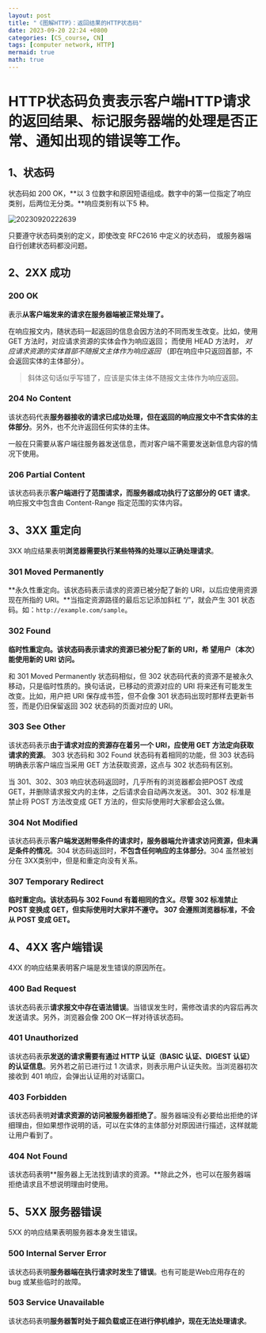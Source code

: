```yaml
---
layout: post
title: "《图解HTTP》：返回结果的HTTP状态码"
date: 2023-09-20 22:24 +0800
categories: [CS_course, CN]
tags: [computer network, HTTP]
mermaid: true
math: true
---
```


# HTTP状态码负责表示客户端HTTP请求的返回结果、标记服务器端的处理是否正常、通知出现的错误等工作。

## 1、状态码

状态码如 200 OK，**以 3 位数字和原因短语组成。数字中的第一位指定了响应类别，后两位无分类。**响应类别有以下5 种。

![20230920222639](https://cdn.jsdelivr.net/gh/jamie109/my-img/for-VSCode/20230920222639.png)

只要遵守状态码类别的定义，即使改变 RFC2616 中定义的状态码， 或服务器端自行创建状态码都没问题。

## 2、2XX 成功

### 200 OK

表示**从客户端发来的请求在服务器端被正常处理了。**

在响应报文内，随状态码一起返回的信息会因方法的不同而发生改变。比如，使用 GET 方法时，对应请求资源的实体会作为响应返回； 而使用 HEAD 方法时， *对应请求资源的实体首部不随报文主体作为响应返回* （即在响应中只返回首部，不会返回实体的主体部分）。

> 斜体这句话似乎写错了，应该是实体主体不随报文主体作为响应返回。

### 204 No Content

该状态码代表**服务器接收的请求已成功处理，但在返回的响应报文中不含实体的主体部分**。另外，也不允许返回任何实体的主体。

一般在只需要从客户端往服务器发送信息，而对客户端不需要发送新信息内容的情况下使用。

### 206 Partial Content

该状态码表示**客户端进行了范围请求，而服务器成功执行了这部分的 GET 请求**。响应报文中包含由 Content-Range 指定范围的实体内容。

## 3、3XX 重定向 

3XX 响应结果表明**浏览器需要执行某些特殊的处理以正确处理请求**。

### 301 Moved Permanently

**永久性重定向。该状态码表示请求的资源已被分配了新的 URI，以后应使用资源现在所指的 URI。**当指定资源路径的最后忘记添加斜杠
“/”，就会产生 301 状态码。如：`http://example.com/sample`。

### 302 Found

**临时性重定向。该状态码表示请求的资源已被分配了新的 URI，希 望用户（本次）能使用新的 URI 访问。**

和 301 Moved Permanently 状态码相似，但 302 状态码代表的资源不是被永久移动，只是临时性质的。换句话说，已移动的资源对应的 URI 将来还有可能发生改变。比如，用户把 URI 保存成书签，但不会像 301 状态码出现时那样去更新书签，而是仍旧保留返回 302 状态码的页面对应的 URI。

### 303 See Other

该状态码表示**由于请求对应的资源存在着另一个 URI，应使用 GET 方法定向获取请求的资源**。 303 状态码和 302 Found 状态码有着相同的功能，但 303 状态码明确表示客户端应当采用 GET 方法获取资源，这点与 302 状态码有区别。

当 301、302、303 响应状态码返回时，几乎所有的浏览器都会把POST 改成GET，并删除请求报文内的主体，之后请求会自动再次发送。 301、302 标准是禁止将 POST 方法改变成 GET 方法的，但实际使用时大家都会这么做。

### 304 Not Modified

该状态码表示**客户端发送附带条件的请求时，服务器端允许请求访问资源，但未满足条件的情况**。304 状态码返回时，**不包含任何响应的主体部分**。304 虽然被划分在 3XX类别中，但是和重定向没有关系。

### 307 Temporary Redirect

**临时重定向。该状态码与 302 Found 有着相同的含义。尽管 302 标准禁止 POST 变换成 GET，但实际使用时大家并不遵守。 307 会遵照浏览器标准，不会从 POST 变成 GET。**

## 4、4XX 客户端错误

4XX 的响应结果表明客户端是发生错误的原因所在。

### 400 Bad Request

该状态码表示**请求报文中存在语法错误**。当错误发生时，需修改请求的内容后再次发送请求。另外，浏览器会像 200 OK一样对待该状态码。

### 401 Unauthorized

该状态码表**示发送的请求需要有通过 HTTP 认证（BASIC 认证、DIGEST 认证）的认证信息**。另外若之前已进行过 1 次请求，则表示用户认证失败。当浏览器初次接收到 401 响应，会弹出认证用的对话窗口。

### 403 Forbidden

该状态码表明**对请求资源的访问被服务器拒绝了**。服务器端没有必要给出拒绝的详细理由，但如果想作说明的话，可以在实体的主体部分对原因进行描述，这样就能让用户看到了。

### 404 Not Found

该状态码表明**服务器上无法找到请求的资源。**除此之外，也可以在服务器端拒绝请求且不想说明理由时使用。

## 5、5XX 服务器错误 

5XX 的响应结果表明服务器本身发生错误。

### 500 Internal Server Error

该状态码表明**服务器端在执行请求时发生了错误**。也有可能是Web应用存在的 bug 或某些临时的故障。

### 503 Service Unavailable

该状态码表明**服务器暂时处于超负载或正在进行停机维护，现在无法处理请求**。

